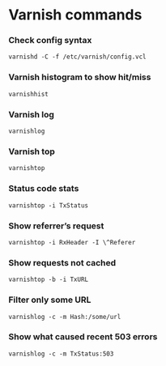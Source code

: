 Varnish commands
==============

### Check config syntax
`varnishd -C -f /etc/varnish/config.vcl`

### Varnish histogram to show hit/miss
`varnishhist`

### Varnish log
`varnishlog`

### Varnish top
`varnishtop`

### Status code stats
`varnishtop -i TxStatus`

### Show referrer’s request
`varnishtop -i RxHeader -I \^Referer`

### Show requests not cached
`varnishtop -b -i TxURL`

### Filter only some URL
`varnishlog -c -m Hash:/some/url`

### Show what caused recent 503 errors
`varnishlog -c -m TxStatus:503`

